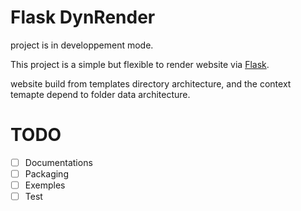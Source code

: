 # Flask DynRender

project is in developpement mode.

This project is a simple but flexible to render website via [Flask](http://flask.pocoo.org).

website build from templates directory architecture, and the context temapte depend to folder data architecture.

# TODO
 - [ ] Documentations
 - [ ] Packaging
 - [ ] Exemples
 - [ ] Test
